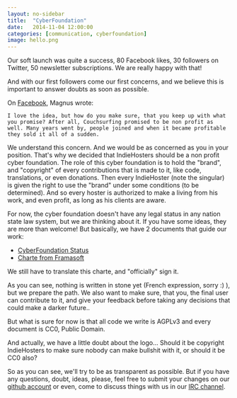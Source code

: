```yaml
---
layout: no-sidebar
title:  "CyberFoundation"
date:   2014-11-04 12:00:00
categories: [communication, cyberfoundation]
image: hello.png
---
```


Our soft launch was quite a success, 80 Facebook likes, 30 followers on Twitter, 50 newsletter subscriptions. We are really happy with that!

And with our first followers come our first concerns, and we believe this is important to answer doubts as soon as possible.

On [Facebook](https://www.facebook.com/permalink.php?story_fbid=826221630755681&id=821708187873692&comment_id=826861500691694&offset=0&total_comments=5), Magnus wrote:

```
I love the idea, but how do you make sure, that you keep up with what you promise? After all, Couchsurfing promised to be non profit as well. Many years went by, people joined and when it became profitable they sold it all of a sudden.
```

We understand this concern. And we would be as concerned as you in your position. That's why we decided that IndieHosters should be a non profit cyber foundation. The role of this cyber foundation is to hold the "brand", and "copyright" of every contributions that is made to it, like code, translations, or even donations. Then every IndieHoster (note the singular) is given the right to use the "brand" under some conditions (to be determined). And so every hoster is authorized to make a living from his work, and even profit, as long as his clients are aware.

For now, the cyber foundation doesn't have any legal status in any nation state law system, but we are thinking about it. If you have some ideas, they are more than welcome! But basically, we have 2 documents that guide our work:
* [CyberFoundation Status](https://github.com/indiehosters/documents/blob/master/cyberfoundation.md)
* [Charte from Framasoft](http://degooglisons-internet.org/nav/html/charte.html)

We still have to translate this charte, and "officially" sign it.

As you can see, nothing is written in stone yet (French expression, sorry :) ), but we prepare the path. We also want to make sure, that you, the final user can contribute to it, and give your feedback before taking any decisions that could make a darker future..

But what is sure for now is that all code we write is AGPLv3 and every document is CC0, Public Domain.

And actually, we have a little doubt about the logo... Should it be copyright IndieHosters to make sure nobody can make bullshit with it, or should it be CC0 also?

So as you can see, we'll try to be as transparent as possible. But if you have any questions, doubt, ideas, please, feel free to submit your changes on our [github account](https://github.com/indiehosters/) or even, come to discuss things with us in our [IRC channel](irc://chat.freenode.net/indiehosters).
